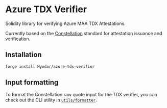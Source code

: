 # Azure TDX Verifier

Solidity library for verifying Azure MAA TDX Attestations.

Currently based on the [Constellation](https://github.com/edgelesssys/constellation)
standard for attestation issuance and verification.

## Installation

```bash
forge install Hyodar/azure-tdx-verifier
```

## Input formatting

To format the Constellation raw quote input for the TDX verifier, you can
check out the CLI utility in [`utils/formatter`](utils/formatter).
